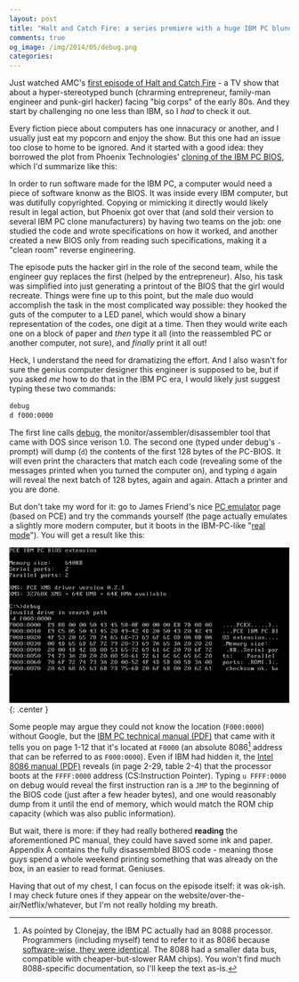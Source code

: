 ```yaml
---
layout: post
title: "Halt and Catch Fire: a series premiere with a huge IBM PC blunder"
comments: true
og_image: /img/2014/05/debug.png
categories:
---
```

Just watched AMC's [first episode of Halt and Catch Fire][1] - a TV show that about a hyper-stereotyped bunch (chrarming entrepreneur, family-man engineer and punk-girl hacker) facing "big corps" of the early 80s. And they start by challenging no one less than IBM, so I *had* to check it out.

Every fiction piece about computers has one innacuracy or another, and I usually just eat my popcorn and enjoy the show. But this one had an issue too close to home to be ignored. And it started with a good idea: they borrowed the plot from Phoenix Technologies' [cloning of the IBM PC BIOS][2], which I'd summarize like this:

In order to run software made for the IBM PC, a computer would need a piece of software knonw as the BIOS. It was inside every IBM computer, but was dutifully copyrighted. Copying or mimicking it directly would likely result in legal action, but Phoenix got over that (and sold their version to several IBM PC clone manufacturers) by having two teams on the job: one studied the code and wrote specifications on how it worked, and another created a new BIOS only from reading such specifications, making it a "clean room" reverse engineering.

The episode puts the hacker girl in the role of the second team, while the engineer guy replaces the first (helped by the entrepreneur). Also, his task was simplified into just generating a printout of the BIOS that the girl would recreate. Things were fine up to this point, but the male duo would accomplish the task in the most complicated way possible: they hooked the guts of the computer to a LED panel, which would show a binary representation of the codes, one digit at a time. Then they would write each one on a block of paper and *then* type it all (into the reassembled PC or another computer, not sure), and *finally* print it all out!

Heck, I understand the need for dramatizing the effort. And I also wasn't for sure the genius computer designer this engineer is supposed to be, but if you asked *me* how to do that in the IBM PC era, I would likely just suggest typing these two commands:

```bat
debug
d f000:0000
```

The first line calls [debug][3], the monitor/assembler/disassembler tool that came with DOS since verison 1.0. The second one (typed under debug's `-` prompt) will dump (`d`) the contents of the first 128 bytes of the PC-BIOS. It will even print the characters that match each code (revealing some of the messages printed when you turned the computer on), and typing `d` again will reveal the next batch of 128 bytes, again and again. Attach a printer and you are done.

But don't take my word for it: go to James Friend's nice [PC emulator][6] page (based on PCE) and try the commands yourself (the page actually emulates a slightly more modern computer, but it boots in the IBM-PC-like "[real mode][7]"). You will get a result like this:

![](/img/2014/05/debug.png){: .center }

Some people may argue they could not know the location (`F000:0000`) without Google, but the [IBM PC technical manual (PDF)][4] that came with it tells you on page 1-12 that it's located at `F0000` (an absolute 8086[^10] address that can be referred to as `F000:0000`). Even if IBM had hidden it, the [Intel 8086 manual (PDF)][5] reveals (in page 2-29, table 2-4) that the processor boots at the `FFFF:0000` address (CS:Instruction Pointer). Typing `u FFFF:0000` on debug would reveal the first instruction ran is a `JMP` to the beginning of the BIOS code (just after a few header bytes), and one would reasonably dump from it until the end of memory, which would match the ROM chip capacity (which was also public information).

But wait, there is more: if they had really bothered **reading** the aforementioned PC manual, they could have saved some ink and paper. Appendix A contains the fully disassembled BIOS code - meaning those guys spend a whole weekend printing something that was already on the box, in an easier to read format. Geniuses.

Having that out of my chest, I can focus on the episode itself: it was ok-ish. I may check future ones if they appear on the website/over-the-air/Netflix/whatever, but I'm not really holding my breath.

[1]: http://www.amctv.com/full-episodes/halt-and-catch-fire/3571290828001/i-o-full-episode
[2]: http://en.wikipedia.org/wiki/Phoenix_Technologies#Cloning_the_IBM_PC_BIOS
[3]: http://en.wikipedia.org/wiki/Debug_%28command%29
[4]: http://www.retroarchive.org/dos/docs/ibm5160techref.pdf
[5]: http://matthieu.benoit.free.fr/cross/data_sheets/8086_family_Users_Manual.pdf
[6]: http://jamesfriend.com.au/pce-js/ibmpc-games/
[7]: http://en.wikipedia.org/wiki/Real_mode
[^10]: As pointed by Clonejay, the IBM PC actually had an 8088 processor. Programmers (including myself) tend to refer to it as 8086 because [software-wise, they were identical](http://en.wikipedia.org/wiki/Intel_8088). The 8088 had a smaller data bus, compatible with cheaper-but-slower RAM chips). You won't find much 8088-specific documentation, so I'll keep the text as-is.
